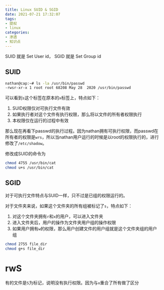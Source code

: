 ```yaml
---
title: Linux SUID & SGID
date: 2021-07-21 17:32:07
tags:
- 提权
- linux
categories:
- 渗透
- 知识点
---
```


SUID 就是 Set User id， SGID 就是 Set Group id


## SUID

```bash
nathan@cap:~# ls -la /usr/bin/passwd
-rwsr-xr-x 1 root root 68208 May 28  2020 /usr/bin/passwd
```

可以看到`s`这个标签在原本的`x`标签上，特点如下：

1. SUID权限仅对可执行文件有效
2. 如果执行者对这个文件有执行权限，那么将以文件的所有者权限执行
3. 本权限仅在运行的过程中有效

那么现在再看下passwd的执行过程。因为nathan拥有可执行权限，而passwd在所有者的权限是`wrs`，所以当nathan用户运行的时候是以root的权限执行的，进行修改了`/etc/shadow`。

修改成SUID的命令为
```bash
chmod 4755 /usr/bin/cat
chmod u+s /usr/bin/cat
```

## SGID

对于可执行文件特点与SUID一样，只不过是已组的权限运行的。

对于文件夹来说，如果这个文件夹的所有组被标记了`s`，特点如下：

1. 对这个文件夹拥有`r`和`x`的用户，可以进入文件夹
2. 进入文件夹后，用户的操作为文件夹用户组的操作权限
3. 如果用户拥有`w`的权限，那么用户创建文件的用户组就是这个文件夹组的用户组

```bash
chmod 2755 file_dir
chmod g+s file_dir
```

# rwS

有的文件是`S`为标记，说明没有执行权限。因为与`x`重合了所有做了区分


